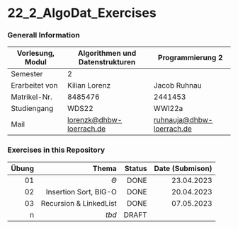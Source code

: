 # 22_2_AlgoDat_Exercises

### Generall Information

Vorlesung, Modul|Algorithmen und Datenstrukturen|Programmierung 2
---|---|---
Semester|2|
Erarbeitet von | Kilian Lorenz|Jacob Ruhnau
Matrikel-Nr.|8485476|2441453
Studiengang|WDS22|WWI22a
Mail|lorenzk@dhbw-loerrach.de|ruhnauja@dhbw-loerrach.de

### Exercises in this Repository
Übung|Thema|Status|Date (Submison)
---:|---:|---:|---:
01|$\Theta$|DONE|23.04.2023
02|Insertion Sort, BIG-O|DONE|20.04.2023
03|Recursion & LinkedList|DONE|07.05.2023
n|_tbd_|DRAFT

